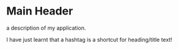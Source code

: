# Main Header

a description of my application.

I have just learnt that a hashtag is a shortcut for heading/title text!
